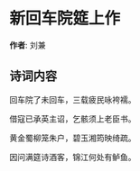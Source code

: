 # 新回车院筵上作

**作者**: 刘兼

## 诗词内容

回车院了未回车，三载疲民咏袴襦。

借寇已承英主诏，乞骸须上老臣书。

黄金蜀柳笼朱户，碧玉湘筠映绮疏。

因问满筵诗酒客，锦江何处有鲈鱼。

